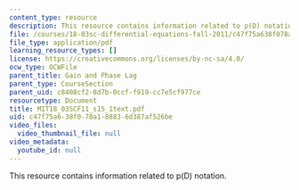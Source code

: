 ```yaml
---
content_type: resource
description: This resource contains information related to p(D) notation.
file: /courses/18-03sc-differential-equations-fall-2011/c47f75a638f078a188836d387af526be_MIT18_03SCF11_s15_1text.pdf
file_type: application/pdf
learning_resource_types: []
license: https://creativecommons.org/licenses/by-nc-sa/4.0/
ocw_type: OCWFile
parent_title: Gain and Phase Lag
parent_type: CourseSection
parent_uid: c8408cf2-8d7b-0ccf-f919-cc7e5cf977ce
resourcetype: Document
title: MIT18_03SCF11_s15_1text.pdf
uid: c47f75a6-38f0-78a1-8883-6d387af526be
video_files:
  video_thumbnail_file: null
video_metadata:
  youtube_id: null
---
```

This resource contains information related to p(D) notation.